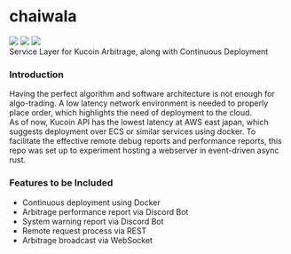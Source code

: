 # chaiwala
[![](https://img.shields.io/crates/v/chaiwala)](https://crates.io/crates/chaiwala)
[![](https://img.shields.io/docsrs/chaiwala)](https://docs.rs/chaiwala)
[![](https://img.shields.io/github/license/kanekoshoyu/chaiwala)](https://github.com/kanekoshoyu/chaiwala/blob/master/LICENSE)  
Service Layer for Kucoin Arbitrage, along with Continuous Deployment

### Introduction
Having the perfect algorithm and software architecture is not enough for algo-trading. A low latency network environment is needed to properly place order, which highlights the need of deployment to the cloud.  
As of now, Kucoin API has the lowest latency at AWS east japan, which suggests deployment over ECS or similar services using docker. To facilitate the effective remote debug reports and performance reports, this repo was set up to experiment hosting a webserver in event-driven async rust.

### Features to be Included
- Continuous deployment using Docker
- Arbitrage performance report via Discord Bot
- System warning report via Discord Bot
- Remote request process via REST 
- Arbitrage broadcast via WebSocket
